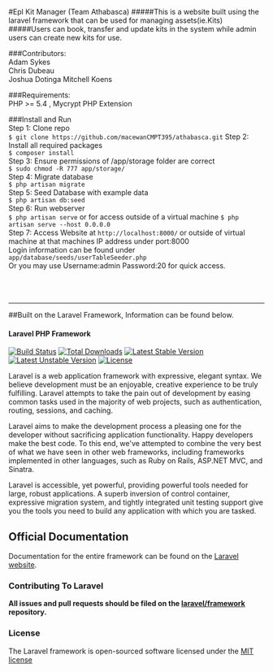 #Epl Kit Manager (Team Athabasca)
#####This is a website built using the laravel framework that can be used for managing assets(ie.Kits)     
#####Users can book, transfer and update kits in the system while admin users can create new kits for use. 

###Contributors:    
Adam Sykes    
Chris Dubeau    
Joshua Dotinga
Mitchell Koens    


###Requirements:    
PHP >= 5.4 , Mycrypt PHP Extension    

###Install and Run     
Step 1: Clone repo     
`$ git clone https://github.com/macewanCMPT395/athabasca.git`
Step 2: Install all required packages    
`$ composer install`       
Step 3: Ensure permissions of /app/storage folder are correct    
`$ sudo chmod -R 777 app/storage/`  
Step 4: Migrate database    
`$ php artisan migrate`    
Step 5: Seed Database with example data    
`$ php artisan db:seed`    
Step 6: Run webserver      
`$ php artisan serve` or for access outside of a virtual machine `$ php artisan serve --host 0.0.0.0`          
Step 7: Access Website at `http://localhost:8000/` or outside of virtual machine at that machines IP address under port:8000    
Login information can be found under `app/database/seeds/userTableSeeder.php`    
Or you may use Username:admin Password:20 for quick access.     
<br>   
<br>   


***
##Built on the Laravel Framework, Information can be found below.
#### Laravel PHP Framework

[![Build Status](https://travis-ci.org/laravel/framework.svg)](https://travis-ci.org/laravel/framework)
[![Total Downloads](https://poser.pugx.org/laravel/framework/downloads.svg)](https://packagist.org/packages/laravel/framework)
[![Latest Stable Version](https://poser.pugx.org/laravel/framework/v/stable.svg)](https://packagist.org/packages/laravel/framework)
[![Latest Unstable Version](https://poser.pugx.org/laravel/framework/v/unstable.svg)](https://packagist.org/packages/laravel/framework)
[![License](https://poser.pugx.org/laravel/framework/license.svg)](https://packagist.org/packages/laravel/framework)

Laravel is a web application framework with expressive, elegant syntax. We believe development must be an enjoyable, creative experience to be truly fulfilling. Laravel attempts to take the pain out of development by easing common tasks used in the majority of web projects, such as authentication, routing, sessions, and caching.

Laravel aims to make the development process a pleasing one for the developer without sacrificing application functionality. Happy developers make the best code. To this end, we've attempted to combine the very best of what we have seen in other web frameworks, including frameworks implemented in other languages, such as Ruby on Rails, ASP.NET MVC, and Sinatra.

Laravel is accessible, yet powerful, providing powerful tools needed for large, robust applications. A superb inversion of control container, expressive migration system, and tightly integrated unit testing support give you the tools you need to build any application with which you are tasked.

## Official Documentation

Documentation for the entire framework can be found on the [Laravel website](http://laravel.com/docs).

### Contributing To Laravel

**All issues and pull requests should be filed on the [laravel/framework](http://github.com/laravel/framework) repository.**

### License

The Laravel framework is open-sourced software licensed under the [MIT license](http://opensource.org/licenses/MIT)
